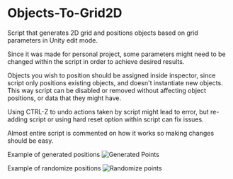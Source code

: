 # Objects-To-Grid2D

Script that generates 2D grid and positions objects based on grid parameters in Unity edit mode.

Since it was made for personal project, some parameters might need to be changed within the script in order to achieve desired results.

Objects you wish to position should be assigned inside inspector, since script only positions existing objects, and doesn't instantiate new objects. This way script can be disabled or removed without affecting object positions, or data that they might have.

Using CTRL-Z to undo actions taken by script might lead to error, but re-adding script or using hard reset option within script can fix issues.

Almost entire script is commented on how it works so making changes should be easy. 

Example of generated positions
![Generated Points](https://user-images.githubusercontent.com/57329828/205448303-1729abf9-9ec8-48c8-8309-51bc87f21444.png)


Example of randomize positions
![Randomize points](https://user-images.githubusercontent.com/57329828/205449354-aeeda452-c4bf-4b41-ae56-3172eb7164e0.png)

